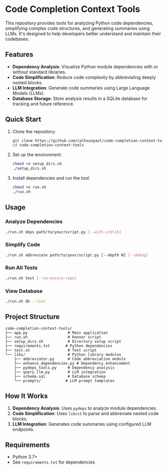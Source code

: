# Code Completion Context Tools

This repository provides tools for analyzing Python code dependencies, simplifying complex code structures, and generating summaries using LLMs. It's designed to help developers better understand and maintain their codebases.

## Features

- **Dependency Analysis**: Visualize Python module dependencies with or without standard libraries.
- **Code Simplification**: Reduce code complexity by abbreviating deeply nested blocks.
- **LLM Integration**: Generate code summaries using Large Language Models (LLMs).
- **Database Storage**: Store analysis results in a SQLite database for tracking and future reference.

## Quick Start

1. Clone the repository:
   ```bash
   git clone https://github.com/calhounpaul/code-completion-context-tools
   cd code-completion-context-tools
   ```

2. Set up the environment:
   ```bash
   chmod +x setup_dirs.sh
   ./setup_dirs.sh
   ```

3. Install dependencies and run the tool:
   ```bash
   chmod +x run.sh
   ./run.sh
   ```

## Usage

### Analyze Dependencies
```bash
./run.sh deps path/to/your/script.py [--with-stdlib]
```

### Simplify Code
```bash
./run.sh abbreviate path/to/your/script.py [--depth N] [--debug]
```

### Run All Tests
```bash
./run.sh test [--no-ensure-repo]
```

### View Database
```bash
./run.sh db --list
```

## Project Structure

```
code-completion-context-tools/
├── app.py                  # Main application
├── run.sh                  # Runner script
├── setup_dirs.sh           # Directory setup script
├── requirements.txt       # Python dependencies
├── test.sh                 # Test script
└── libs/                   # Python library modules
    ├── abbreviator.py      # Code abbreviation module
    ├── enhance_dependencies.py # Dependency enhancement
    ├── pydeps_tools.py     # Dependency analysis
    ├── query_llm.py        # LLM integration
    ├── schema.sql          # Database schema
    └── prompts/           # LLM prompt templates
```

## How It Works

1. **Dependency Analysis**: Uses `pydeps` to analyze module dependencies.
2. **Code Simplification**: Uses `libcst` to parse and abbreviate nested code blocks.
3. **LLM Integration**: Generates code summaries using configured LLM endpoints.

## Requirements

- Python 3.7+
- See `requirements.txt` for dependencies
